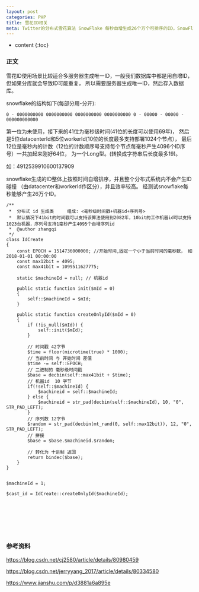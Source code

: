 ```yaml
---
layout: post
categories: PHP
title: 雪花ID相关
meta: Twitter的分布式雪花算法 SnowFlake 每秒自增生成26个万个可排序的ID，SnowFlake算法生成id的结果是一个64bit大小的整数。
---
```

* content
{:toc}

### 正文

雪花ID使用场景比较适合多服务器生成唯一ID，一般我们数据库中都是用自增ID，但如果分库就会导致ID可能重复，
所以需要服务器生成唯一ID，然后存入数据库。

snowflake的结构如下(每部分用-分开):
```
0 - 0000000000 0000000000 0000000000 0000000000 0 - 00000 - 00000 - 000000000000
```

第一位为未使用，接下来的41位为毫秒级时间(41位的长度可以使用69年)，
然后是5位datacenterId和5位workerId(10位的长度最多支持部署1024个节点），
最后12位是毫秒内的计数（12位的计数顺序号支持每个节点每毫秒产生4096个ID序号）一共加起来刚好64位，
为一个Long型。(转换成字符串后长度最多19)。

如：4912539910600137909

snowflake生成的ID整体上按照时间自增排序，并且整个分布式系统内不会产生ID碰撞
（由datacenter和workerId作区分），并且效率较高。
经测试snowflake每秒能够产生26万个ID。

```
/**
 *  分布式 id 生成类     组成: <毫秒级时间戳+机器id+序列号>
 *  默认情况下41bit的时间戳可以支持该算法使用到2082年，10bit的工作机器id可以支持1023台机器，序列号支持1毫秒产生4095个自增序列id
 *  @author zhangqi
 */ 
class IdCreate
{ 
    const EPOCH = 1514736000000; //开始时间,固定一个小于当前时间的毫秒数， 如 2018-01-01 00:00:00
    const max12bit = 4095; 
    const max41bit = 1099511627775; 

    static $machineId = null; // 机器id 

    public static function init($mId = 0)
    { 
        self::$machineId = $mId; 
    } 

    public static function createOnlyId($mId = 0)
    { 
        if (!is_null($mId)) {
            self::init($mId);
        }
        
        // 时间戳 42字节 
        $time = floor(microtime(true) * 1000); 
        // 当前时间 与 开始时间 差值 
        $time -= self::EPOCH; 
        // 二进制的 毫秒级时间戳 
        $base = decbin(self::max41bit + $time); 
        // 机器id  10 字节 
        if(!self::$machineId) { 
            $machineid = self::$machineId; 
        } else { 
            $machineid = str_pad(decbin(self::$machineId), 10, "0", STR_PAD_LEFT); 
        } 
        // 序列数 12字节 
        $random = str_pad(decbin(mt_rand(0, self::max12bit)), 12, "0", STR_PAD_LEFT); 
        // 拼接 
        $base = $base.$machineid.$random; 
    
        // 转化为 十进制 返回 
        return bindec($base); 
    }
}


$machineId = 1;

$cast_id = IdCreate::createOnlyId($machineId);  
```

<br/><br/><br/><br/><br/>
### 参考资料

<https://blog.csdn.net/cj2580/article/details/80980459>

<https://blog.csdn.net/jerryyang_2017/article/details/80334580>

<https://www.jianshu.com/p/d3881a6a895e>




